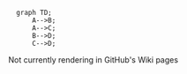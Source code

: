 ```mermaid
  graph TD;
      A-->B;
      A-->C;
      B-->D;
      C-->D;
```
Not currently rendering in GitHub's Wiki pages